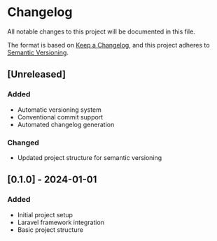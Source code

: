 # Changelog

All notable changes to this project will be documented in this file.

The format is based on [Keep a Changelog](https://keepachangelog.com/en/1.0.0/),
and this project adheres to [Semantic Versioning](https://semver.org/spec/v2.0.0.html).

## [Unreleased]

### Added
- Automatic versioning system
- Conventional commit support
- Automated changelog generation

### Changed
- Updated project structure for semantic versioning

## [0.1.0] - 2024-01-01

### Added
- Initial project setup
- Laravel framework integration
- Basic project structure